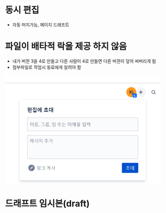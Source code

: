 # 동시 편집
- 자동 머지가능, 페이지 드래프트

# 파일이 배타적 락을 제공 하지 않음 
- 내가 버젼 3을 4로 만들고 다른 사람이 4로 만들면 다른 버젼이 덮어 써버리게 됨
- 첨부파일로 작업시 동료에게 알려야 함

![](images/2021-08-29-13-40-59.png)

# 드래프트 임시본(draft)